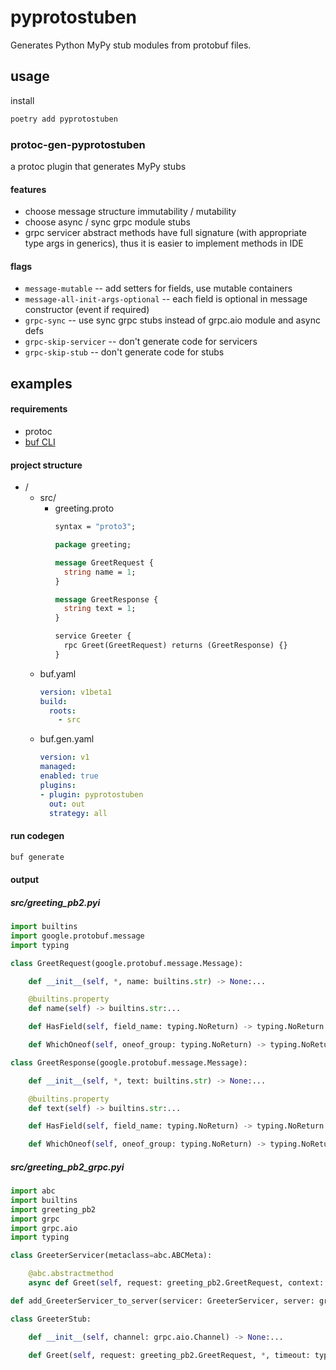 # pyprotostuben

Generates Python MyPy stub modules from protobuf files.

## usage

install

```bash
poetry add pyprotostuben
```

### protoc-gen-pyprotostuben

a protoc plugin that generates MyPy stubs

#### features

* choose message structure immutability / mutability
* choose async / sync grpc module stubs
* grpc servicer abstract methods have full signature (with appropriate type args in generics), thus it is easier to
  implement methods in IDE

#### flags

* `message-mutable` -- add setters for fields, use mutable containers
* `message-all-init-args-optional` -- each field is optional in message constructor (event if required)
* `grpc-sync` -- use sync grpc stubs instead of grpc.aio module and async defs
* `grpc-skip-servicer` -- don't generate code for servicers
* `grpc-skip-stub` -- don't generate code for stubs

## examples

#### requirements

* protoc
* [buf CLI](https://buf.build/product/cli)

#### project structure

* /
    * src/
        * greeting.proto
            ```protobuf
            syntax = "proto3";
            
            package greeting;
            
            message GreetRequest {
              string name = 1;
            }
            
            message GreetResponse {
              string text = 1;
            }
            
            service Greeter {
              rpc Greet(GreetRequest) returns (GreetResponse) {}
            }
            ```
    * buf.yaml
        ```yaml
        version: v1beta1
        build:
          roots:
            - src
        ```
    * buf.gen.yaml
        ```yaml
        version: v1
        managed:
        enabled: true
        plugins:
        - plugin: pyprotostuben
          out: out
          strategy: all
        ```

#### run codegen

```bash
buf generate
```

#### output

##### src/greeting_pb2.pyi

```python
import builtins
import google.protobuf.message
import typing

class GreetRequest(google.protobuf.message.Message):

    def __init__(self, *, name: builtins.str) -> None:...

    @builtins.property
    def name(self) -> builtins.str:...

    def HasField(self, field_name: typing.NoReturn) -> typing.NoReturn:...

    def WhichOneof(self, oneof_group: typing.NoReturn) -> typing.NoReturn:...

class GreetResponse(google.protobuf.message.Message):

    def __init__(self, *, text: builtins.str) -> None:...

    @builtins.property
    def text(self) -> builtins.str:...

    def HasField(self, field_name: typing.NoReturn) -> typing.NoReturn:...

    def WhichOneof(self, oneof_group: typing.NoReturn) -> typing.NoReturn:...
```

##### src/greeting_pb2_grpc.pyi

```python
import abc
import builtins
import greeting_pb2
import grpc
import grpc.aio
import typing

class GreeterServicer(metaclass=abc.ABCMeta):

    @abc.abstractmethod
    async def Greet(self, request: greeting_pb2.GreetRequest, context: grpc.aio.ServicerContext[greeting_pb2.GreetRequest, greeting_pb2.GreetResponse]) -> greeting_pb2.GreetResponse:...

def add_GreeterServicer_to_server(servicer: GreeterServicer, server: grpc.aio.Server) -> None:...

class GreeterStub:

    def __init__(self, channel: grpc.aio.Channel) -> None:...

    def Greet(self, request: greeting_pb2.GreetRequest, *, timeout: typing.Optional[builtins.float]=None, metadata: typing.Optional[grpc.aio.MetadataType]=None, credentials: typing.Optional[grpc.CallCredentials]=None, wait_for_ready: typing.Optional[builtins.bool]=None, compression: typing.Optional[grpc.Compression]=None) -> grpc.aio.UnaryUnaryCall[greeting_pb2.GreetRequest, greeting_pb2.GreetResponse]:...
```
